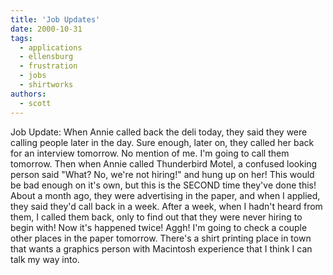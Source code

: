 ```yaml
---
title: 'Job Updates'
date: 2000-10-31
tags:
  - applications
  - ellensburg
  - frustration
  - jobs
  - shirtworks
authors:
  - scott
---
```


Job Update: When Annie called back the deli today, they said they were calling people later in the day. Sure enough, later on, they called her back for an interview tomorrow. No mention of me. I'm going to call them tomorrow. Then when Annie called Thunderbird Motel, a confused looking person said "What? No, we're not hiring!" and hung up on her! This would be bad enough on it's own, but this is the SECOND time they've done this! About a month ago, they were advertising in the paper, and when I applied, they said they'd call back in a week. After a week, when I hadn't heard from them, I called them back, only to find out that they were never hiring to begin with! Now it's happened twice! Aggh! I'm going to check a couple other places in the paper tomorrow. There's a shirt printing place in town that wants a graphics person with Macintosh experience that I think I can talk my way into.
